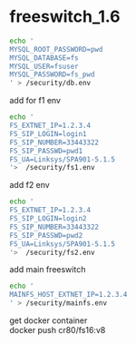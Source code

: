 # freeswitch_1.6

``` bash 
echo '
MYSQL_ROOT_PASSWORD=pwd
MYSQL_DATABASE=fs
MYSQL_USER=fsuser
MYSQL_PASSWORD=fs_pwd
' > /security/db.env
```


add for f1 env


``` bash  
echo '
FS_EXTNET_IP=1.2.3.4
FS_SIP_LOGIN=login1
FS_SIP_NUMBER=33443322
FS_SIP_PASSWD=pwd1
FS_UA=Linksys/SPA901-5.1.5
'>  /security/fs1.env
```
add f2 env

``` bash  
echo '
FS_EXTNET_IP=1.2.3.4
FS_SIP_LOGIN=login2
FS_SIP_NUMBER=33443322
FS_SIP_PASSWD=pwd2
FS_UA=Linksys/SPA901-5.1.5
'>  /security/fs2.env
```

add main freeswitch
``` bash  
echo '
MAINFS_HOST_EXTNET_IP=1.2.3.4
' > /security/mainfs.env
```

get  docker container  
docker push cr80/fs16:v8
